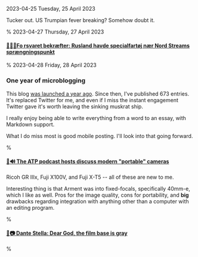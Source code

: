 2023-04-25 Tuesday, 25 April 2023

Tucker out. US Trumpian fever breaking? Somehow doubt it.

%
2023-04-27 Thursday, 27 April 2023

#### [🔗🇩🇰Fo rsvaret bekræfter: Rusland havde specialfartøj nær Nord Streams sprængningspunkt](https://www.information.dk/indland/2023/04/forsvaret-bekraefter-rusland-specialfartoej-naer-nord-streams-spraengningspunkt)

%
2023-04-28 Friday, 28 April 2023

### One year of microblogging

This blog [was launched a year ago][launched]. Since then, I've published 673 entries. It's replaced Twitter for me, and even if I miss the instant engagement Twitter gave it's worth leaving the sinking muskrat ship.

I really enjoy being able to write everything from a word to an essay, with Markdown support.

What I do miss most is good mobile posting. I'll look into that going forward.

[launched]: https://gerikson.com/m/2022/04/index.html#2022-04-28_thursday

%

#### [🔗🔊 The ATP podcast hosts discuss modern "portable" cameras](https://overcast.fm/+R7DVTOMkI/1:00:49)

Ricoh GR IIIx, Fuji X100V, and Fuji X-T5 -- all of these are new to me.

Interesting thing is that Arment was into fixed-focals, specifically 40mm-e, which I like as well. Pros for the image quality, cons for portability, and __big__ drawbacks regarding integration with anything other than a computer with an editing program. 

%

#### [🔗📷 Dante Stella: Dear God, the film base is gray](https://themachineplanet.wordpress.com/2023/04/25/dear-god-the-film-base-is-gray/)

%
